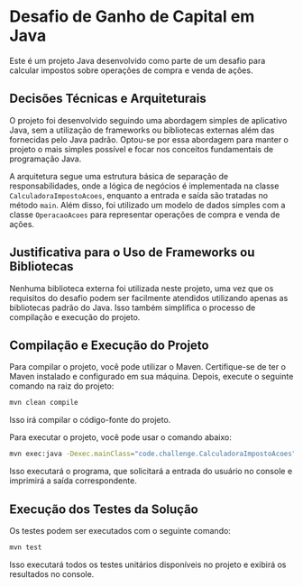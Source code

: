 # Desafio de Ganho de Capital em Java

Este é um projeto Java desenvolvido como parte de um desafio para calcular impostos sobre operações de compra e venda de ações.

## Decisões Técnicas e Arquiteturais

O projeto foi desenvolvido seguindo uma abordagem simples de aplicativo Java, sem a utilização de frameworks ou bibliotecas externas além das fornecidas pelo Java padrão. Optou-se por essa abordagem para manter o projeto o mais simples possível e focar nos conceitos fundamentais de programação Java.

A arquitetura segue uma estrutura básica de separação de responsabilidades, onde a lógica de negócios é implementada na classe `CalculadoraImpostoAcoes`, enquanto a entrada e saída são tratadas no método `main`. Além disso, foi utilizado um modelo de dados simples com a classe `OperacaoAcoes` para representar operações de compra e venda de ações.

## Justificativa para o Uso de Frameworks ou Bibliotecas

Nenhuma biblioteca externa foi utilizada neste projeto, uma vez que os requisitos do desafio podem ser facilmente atendidos utilizando apenas as bibliotecas padrão do Java. Isso também simplifica o processo de compilação e execução do projeto.

## Compilação e Execução do Projeto

Para compilar o projeto, você pode utilizar o Maven. Certifique-se de ter o Maven instalado e configurado em sua máquina. Depois, execute o seguinte comando na raiz do projeto:

```bash
mvn clean compile
```


Isso irá compilar o código-fonte do projeto.

Para executar o projeto, você pode usar o comando abaixo:

```bash
mvn exec:java -Dexec.mainClass="code.challenge.CalculadoraImpostoAcoes"
```

Isso executará o programa, que solicitará a entrada do usuário no console e imprimirá a saída correspondente.

## Execução dos Testes da Solução

Os testes podem ser executados com o seguinte comando:

```bash
mvn test
```

Isso executará todos os testes unitários disponíveis no projeto e exibirá os resultados no console.